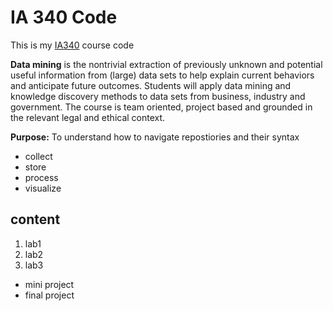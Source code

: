 # IA 340 Code

This is my [IA340](https://catalog.jmu.edu/preview_course_nopop.php?catoid=50&coid=258336) course code 

**Data mining** is the nontrivial extraction of previously unknown and potential useful information from (large) data sets to help explain current behaviors and anticipate future outcomes. Students will apply data mining and knowledge discovery methods to data sets from business, industry and government. The course is team oriented, project based and grounded in the relevant legal and ethical context.

**Purpose:** To understand how to navigate repostiories and their syntax
- collect
- store
- process
- visualize

## content 

1. lab1
2. lab2
3. lab3

- mini project
- final project 
